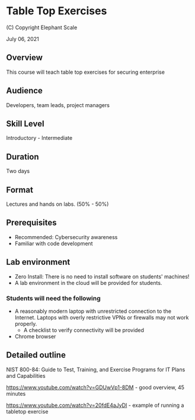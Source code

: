 # Table Top Exercises 

(C) Copyright Elephant Scale

July 06, 2021

## Overview
This course will teach table top exercises for securing enterprise

## Audience
Developers, team leads, project managers

## Skill Level
Introductory - Intermediate

## Duration
Two days

## Format
Lectures and hands on labs. (50% - 50%)

## Prerequisites
* Recommended: Cybersecurity awareness
* Familiar with code development


## Lab environment
* Zero Install: There is no need to install software on students' machines!
* A lab environment in the cloud will be provided for students.

### Students will need the following
* A reasonably modern laptop with unrestricted connection to the Internet. Laptops with overly restrictive VPNs or firewalls may not work properly.
  * A checklist to verify connectivity will be provided
* Chrome browser

## Detailed outline

NIST 800-84: Guide to Test, Training, and Exercise Programs for IT Plans and Capabilities

https://www.youtube.com/watch?v=GDUwVp1-8DM - good overview, 45 minutes

https://www.youtube.com/watch?v=20fdE4aJyDI - example of running a tabletop exercise

